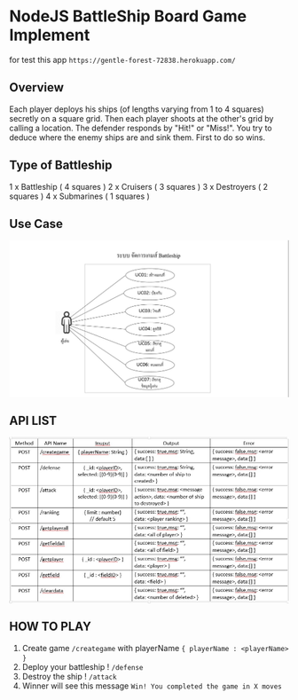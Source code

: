 # NodeJS BattleShip Board Game Implement

for test this app `https://gentle-forest-72838.herokuapp.com/`

## Overview
Each player deploys his ships (of lengths varying from 1 to 4 squares) secretly on a square grid. Then each player shoots at the other's grid by calling a location. The defender responds by "Hit!" or "Miss!". You try to deduce where the enemy ships are and sink them. First to do so wins.

## Type of Battleship
1 x Battleship ( 4 squares )
2 x Cruisers ( 3 squares )
3 x Destroyers ( 2 squares )
4 x Submarines ( 1 squares )

## Use Case
<img src="https://github.com/wasitpons/battleship/blob/master/asset/use-case.jpg" alt="adapt learning logo" align="center">

## API LIST
<img src="https://github.com/wasitpons/battleship/blob/master/asset/api.jpg" alt="adapt learning logo" align="center">

## HOW TO PLAY

1. Create game `/creategame` with playerName `{ playerName : <playerName> }`
2. Deploy your battleship ! `/defense` 
3. Destroy the ship ! `/attack`
4. Winner will see this message `Win! You completed the game in X moves`
